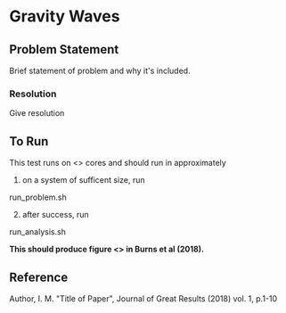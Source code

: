 # Gravity Waves  #


## Problem Statement ##

Brief statement of problem and why it's included.

### Resolution ###

Give resolution

## To Run ##

This test runs on <<N>> cores and should run in approximately 

1. on a system of sufficent size, run 

run_problem.sh

2. after success, run 

run_analysis.sh

**This should produce figure <<X>> in Burns et al (2018).**

## Reference ##

Author, I. M. "Title of Paper", Journal of Great Results (2018) vol. 1, p.1-10


